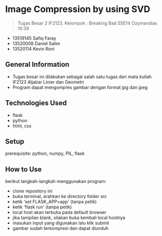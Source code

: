 # Image Compression by using SVD
> Tugas Besar 2 IF2123. Kelompok : Breaking Bad S5E14 Ozymandias 10:39
* 13519145 Safiq Faray
* 13520008 Daniel Salim
* 13520114 Kevin Roni


## General Information
- Tugas besar ini dilakukan sebagai salah satu tugas dari mata kuliah IF2123 Aljabar Linier dan Geometri
- Program dapat mengompres gambar dengan format jpg dan jpeg

## Technologies Used
- flask
- python
- html, css

## Setup
prerequisite: python, numpy, PIL, flask

## How to Use
berikut langkah-langkah menggunakan program:
- clone repository ini
- buka terminal, arahkan ke directory folder src
- ketik 'set FLASK_APP=app' (tanpa petik)
- ketik 'flask run' (tanpa petik)
- local host akan terbuka pada default browser
- jika tampilan blank, silakan buka kembali local hostnya
- masukan input yang digunakan lalu klik submit
- gambar sudah terkompresi dan dapat diunduh